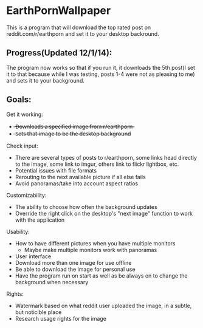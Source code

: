 EarthPornWallpaper
==================
This is a program that will download the top rated post on reddit.com/r/earthporn and set it to your desktop backround.

<h2>Progress(Updated 12/1/14):</h2>
The program now works so that if you run it, it downloads the 5th post(I set it to that because while I was testing, posts 1-4 were not as pleasing to me) and sets it to your background. 

<h2>Goals:</h2>
Get it working:
<ul>
    <li>̶D̶o̶w̶n̶l̶o̶a̶d̶s̶ ̶a̶ ̶s̶p̶e̶c̶i̶f̶i̶e̶d̶ ̶i̶m̶a̶g̶e̶ ̶f̶r̶o̶m̶ ̶r̶/̶e̶a̶r̶t̶h̶p̶o̶r̶n̶</li>
    <li>̶S̶e̶t̶s̶ ̶t̶h̶a̶t̶ ̶i̶m̶a̶g̶e̶ ̶t̶o̶ ̶b̶e̶ ̶t̶h̶e̶ ̶d̶e̶s̶k̶t̶o̶p̶ ̶b̶a̶c̶k̶g̶r̶o̶u̶n̶d̶</li>
</ul>
Check input:
<ul>
    <li>There are several types of posts to r/earthporn, some links head directly to the image, some link to imgur, others link to flickr lightbox, etc. </li>
    <li>Potential issues with file formats</li>
    <li>Rerouting to the next available picture if all else fails</li>
    <li>Avoid panoramas/take into account aspect ratios</li>
</ul>
Customizability:
<ul>
    <li>The ability to choose how often the background updates</li>
    <li>Override the right click on the desktop's "next image" function to work with the application</li>
</ul>
Usability:
<ul>
    <li>How to have different pictures when you have multiple monitors
      <ul><li>Maybe make multiple monitors work with panoramas</li></ul></li>
    <li>User interface</li>
    <li>Download more than one image for use offline</li>
    <li>Be able to download the image for personal use</li>
    <li>Have the program run on start as well as be always on to change the background when necessary</li>
</ul>
Rights:
<ul>
    <li>Watermark based on what reddit user uploaded the image, in a subtle, but noticible place</li>
    <li>Research usage rights for the image</li>
</ul>
